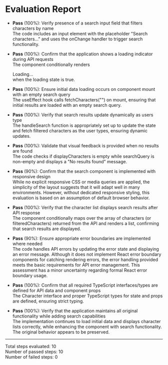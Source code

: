# Evaluation Report

- **Pass** (100%): Verify presence of a search input field that filters characters by name  
  The code includes an input element with the placeholder "Search characters..." and uses the onChange handler to trigger search functionality.

- **Pass** (100%): Confirm that the application shows a loading indicator during API requests  
  The component conditionally renders <div>Loading...</div> when the loading state is true.

- **Pass** (100%): Ensure initial data loading occurs on component mount with an empty search query  
  The useEffect hook calls fetchCharacters("") on mount, ensuring that initial results are loaded with an empty search query.

- **Pass** (100%): Verify that search results update dynamically as users type  
  The handleSearch function is appropriately set up to update the state and fetch filtered characters as the user types, ensuring dynamic updates.

- **Pass** (100%): Validate that visual feedback is provided when no results are found  
  The code checks if displayCharacters is empty while searchQuery is non-empty and displays a "No results found" message.

- **Pass** (90%): Confirm that the search component is implemented with responsive design  
  While no explicit responsive CSS or media queries are applied, the simplicity of the layout suggests that it will adapt well in many environments. However, without dedicated responsive styling, this evaluation is based on an assumption of default browser behavior.

- **Pass** (100%): Verify that the character list displays search results after API response  
  The component conditionally maps over the array of characters (or filteredCharacters) returned from the API and renders a list, confirming that search results are displayed.

- **Pass** (90%): Ensure appropriate error boundaries are implemented where needed  
  The code handles API errors by updating the error state and displaying an error message. Although it does not implement React error boundary components for catching rendering errors, the error handling provided meets the basic requirements for API error management. This assessment has a minor uncertainty regarding formal React error boundary usage.

- **Pass** (100%): Confirm that all required TypeScript interfaces/types are defined for API data and component props  
  The Character interface and proper TypeScript types for state and props are defined, ensuring strict typing.

- **Pass** (100%): Verify that the application maintains all original functionality while adding search capabilities  
  The implementation continues to load initial data and displays character lists correctly, while enhancing the component with search functionality. The original behavior appears to be preserved.

---

Total steps evaluated: 10  
Number of passed steps: 10  
Number of failed steps: 0